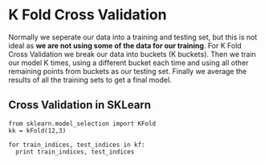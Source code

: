 # K Fold Cross Validation

Normally we seperate our data into a training and testing set, but this is not ideal as **we are not using some of the data for our training**. For K Fold Cross Validation we break our data into buckets (K buckets). Then we train our model K times, using a different bucket each time and using all other remaining points from buckets as our testing set. Finally we average the results of all the training sets to get a final model.

## Cross Validation in SKLearn

```
from sklearn.model_selection import KFold
kk = kFold(12,3)

for train_indices, test_indices in kf:
  print train_indices, test_indices
```
